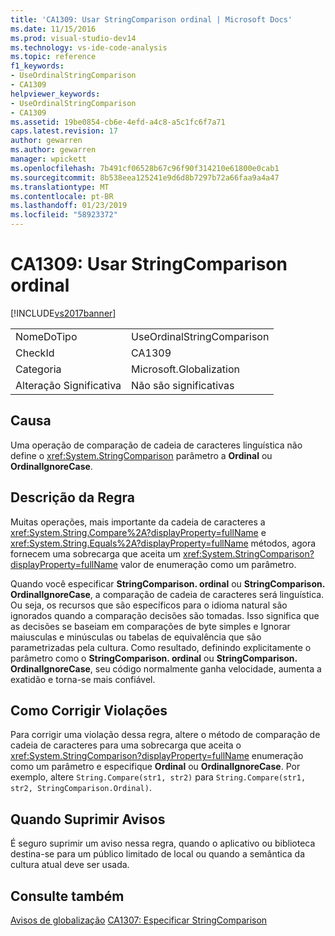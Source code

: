 ```yaml
---
title: 'CA1309: Usar StringComparison ordinal | Microsoft Docs'
ms.date: 11/15/2016
ms.prod: visual-studio-dev14
ms.technology: vs-ide-code-analysis
ms.topic: reference
f1_keywords:
- UseOrdinalStringComparison
- CA1309
helpviewer_keywords:
- UseOrdinalStringComparison
- CA1309
ms.assetid: 19be0854-cb6e-4efd-a4c8-a5c1fc6f7a71
caps.latest.revision: 17
author: gewarren
ms.author: gewarren
manager: wpickett
ms.openlocfilehash: 7b491cf06528b67c96f90f314210e61800e0cab1
ms.sourcegitcommit: 8b538eea125241e9d6d8b7297b72a66faa9a4a47
ms.translationtype: MT
ms.contentlocale: pt-BR
ms.lasthandoff: 01/23/2019
ms.locfileid: "58923372"
---
```

# <a name="ca1309-use-ordinal-stringcomparison"></a>CA1309: Usar StringComparison ordinal
[!INCLUDE[vs2017banner](../includes/vs2017banner.md)]

|||
|-|-|
|NomeDoTipo|UseOrdinalStringComparison|
|CheckId|CA1309|
|Categoria|Microsoft.Globalization|
|Alteração Significativa|Não são significativas|

## <a name="cause"></a>Causa
 Uma operação de comparação de cadeia de caracteres linguística não define o <xref:System.StringComparison> parâmetro a **Ordinal** ou **OrdinalIgnoreCase**.

## <a name="rule-description"></a>Descrição da Regra
 Muitas operações, mais importante da cadeia de caracteres a <xref:System.String.Compare%2A?displayProperty=fullName> e <xref:System.String.Equals%2A?displayProperty=fullName> métodos, agora fornecem uma sobrecarga que aceita um <xref:System.StringComparison?displayProperty=fullName> valor de enumeração como um parâmetro.

 Quando você especificar **StringComparison. ordinal** ou **StringComparison. OrdinalIgnoreCase**, a comparação de cadeia de caracteres será linguística. Ou seja, os recursos que são específicos para o idioma natural são ignorados quando a comparação decisões são tomadas. Isso significa que as decisões se baseiam em comparações de byte simples e Ignorar maiusculas e minúsculas ou tabelas de equivalência que são parametrizadas pela cultura. Como resultado, definindo explicitamente o parâmetro como o **StringComparison. ordinal** ou **StringComparison. OrdinalIgnoreCase**, seu código normalmente ganha velocidade, aumenta a exatidão e torna-se mais confiável.

## <a name="how-to-fix-violations"></a>Como Corrigir Violações
 Para corrigir uma violação dessa regra, altere o método de comparação de cadeia de caracteres para uma sobrecarga que aceita o <xref:System.StringComparison?displayProperty=fullName> enumeração como um parâmetro e especifique **Ordinal** ou **OrdinalIgnoreCase**. Por exemplo, altere `String.Compare(str1, str2)` para `String.Compare(str1, str2, StringComparison.Ordinal)`.

## <a name="when-to-suppress-warnings"></a>Quando Suprimir Avisos
 É seguro suprimir um aviso nessa regra, quando o aplicativo ou biblioteca destina-se para um público limitado de local ou quando a semântica da cultura atual deve ser usada.

## <a name="see-also"></a>Consulte também
 [Avisos de globalização](../code-quality/globalization-warnings.md) [CA1307: Especificar StringComparison](../code-quality/ca1307-specify-stringcomparison.md)
